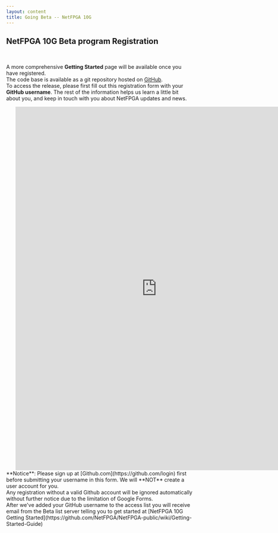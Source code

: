 ```yaml
---
layout: content
title: Going Beta -- NetFPGA 10G
---
```

## NetFPGA 10G Beta program Registration
<br/>

A more comprehensive **Getting Started** page will be available once
you have registered.
<br/>
The code base is available as a git repository hosted on
[GitHub](https://github.com/NetFPGA/NetFPGA-10G-live). 
<br/>
To access the release, please first fill out this registration form with your **GitHub username**. The rest of the information helps us learn a little bit about you, and keep in touch with you about NetFPGA updates and news.
<br/>
<iframe src="https://docs.google.com/spreadsheet/embeddedform?formkey=dFFaSTY0clNmZTZYSUgzVTJNM3cxOEE6MA" width="760" height="980" frameborder="0" marginheight="0" marginwidth="0" style="padding-left: 25px;">Loading...</iframe>
<br/>
**Notice**: Please sign up at [Github.com](https://github.com/login) first before submitting your username in this form. We will **NOT** create a user account for you.
<br/>
Any registration without a valid Github account will be ignored automatically without further notice due to the limitation of Google Forms.
<br/>
After we've added your GitHub username to the access list you will receive email from the Beta list server telling you to get started at [NetFPGA 10G Getting Started](https://github.com/NetFPGA/NetFPGA-public/wiki/Getting-Started-Guide)
